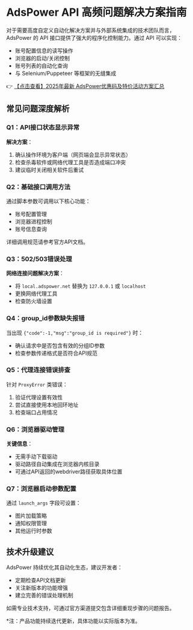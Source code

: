 # AdsPower API 高频问题解决方案指南

对于需要高度自定义自动化解决方案并与外部系统集成的技术团队而言，AdsPower 的 API 接口提供了强大的程序化控制能力。通过 API 可以实现：

- 账号配置信息的读写操作
- 浏览器的启动/关闭控制
- 账号列表的自动化查询
- 与 Selenium/Puppeteer 等框架的无缝集成

👉 [【点击查看】2025年最新 AdsPower优惠码及特价活动方案汇总](https://bit.ly/adspower_free)

## 常见问题深度解析

### Q1：API接口状态显示异常

**解决方案**：
1. 确认操作环境为客户端（网页端会显示异常状态）
2. 检查杀毒软件或网络代理工具是否造成端口冲突
3. 建议临时关闭相关软件后重试

### Q2：基础接口调用方法

通过脚本参数可调用以下核心功能：
- 账号配置管理
- 浏览器进程控制
- 账号信息查询

详细调用规范请参考官方API文档。

### Q3：502/503错误处理

**网络连接问题解决方案**：
- 将 `local.adspower.net` 替换为 `127.0.0.1` 或 `localhost`
- 更换网络代理工具
- 检查防火墙设置

### Q4：group_id参数缺失报错

当出现 `{"code":-1,"msg":"group_id is required"}` 时：
- 确认请求中是否包含有效的分组ID参数
- 检查参数传递格式是否符合API规范

### Q5：代理连接错误排查

针对 `ProxyError` 类错误：
1. 验证代理设置有效性
2. 尝试直接使用本地回环地址
3. 检查端口占用情况

### Q6：浏览器驱动管理

**关键信息**：
- 无需手动下载驱动
- 驱动路径自动集成在浏览器内核目录
- 可通过API返回的webdriver路径获取具体位置

### Q7：浏览器启动参数配置

通过 `launch_args` 字段可设置：
- 图片加载策略
- 通知权限管理
- 其他运行时参数

## 技术升级建议

AdsPower 持续优化其自动化生态，建议开发者：
- 定期检查API文档更新
- 关注新版本的功能增强
- 建立完善的错误处理机制

如需专业技术支持，可通过官方渠道提交包含详细重现步骤的问题报告。

*注：产品功能持续迭代更新，具体功能以实际版本为准。